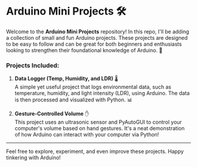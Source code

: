 # Arduino Mini Projects 🛠️

Welcome to the **Arduino Mini Projects** repository! In this repo, I'll be adding a collection of small and fun Arduino projects. These projects are designed to be easy to follow and can be great for both beginners and enthusiasts looking to strengthen their foundational knowledge of Arduino. 🚀

### Projects Included: 

1. **Data Logger (Temp, Humidity, and LDR)** 🌡️  
   A simple yet useful project that logs environmental data, such as temperature, humidity, and light intensity (LDR), using Arduino. The data is then processed and visualized with Python. 📊

2. **Gesture-Controlled Volume** ✋  
   This project uses an ultrasonic sensor and PyAutoGUI to control your computer's volume based on hand gestures. It's a neat demonstration of how Arduino can interact with your computer via Python! 

---

Feel free to explore, experiment, and even improve these projects. Happy tinkering with Arduino! 
